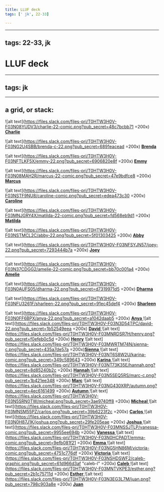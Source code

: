 ```yaml
---
title: LLUF deck
tags: [' jk', 22-33]

---
```


---
tags: 22-33, jk
---

# LLUF deck

---
tags: jk
---





----
## a grid, or stack:

![alt text](https://files.slack.com/files-pri/T0HTW3H0V-F03N08YUDV3/charlie-22-comic.png?pub_secret=48c7bcbb71 =200x) [**Charlie**](/GPi4PNCGRz-oDsmsr5i90g) 
 
 ![alt text](https://files.slack.com/files-pri/T0HTW3H0V-F03NG2U4SBB/brenda-c-22.png?pub_secret=6891eacead =200x) [**Brenda** ](/L6N9_xq_RW-8d7hisXqlDg)

  ![alt text](https://files.slack.com/files-pri/T0HTW3H0V-F03NFTLKF5X/emmy-22.png?pub_secret=6906820e8f =200x) [**Emmy** ](/HLVWCESBSnuLONbJ0K5NBw)
 
 ![alt text](https://files.slack.com/files-pri/T0HTW3H0V-F03N08MAH2R/marcus-22-comic.png?pub_secret=47e9bdfce8 =200x) [**Marcus**](/x0Bus_gZRlC-8akEc_BShA)

 
 ![alt text](https://files.slack.com/files-pri/T0HTW3H0V-F03NSTF9NU8/caroline-comic.png?pub_secret=edea473c30 =200x) [**Caroline**](/aLNveO9KRF-ov9Il470L8A)
 

![alt text](https://files.slack.com/files-pri/T0HTW3H0V-F03MNJGRY4X/matilda-22-comic.png?pub_secret=fd568eb9d1 =200x) [**Matilda**](/2QvNkTiJStaAmNpWLLg7_Q)

![alt text](https://files.slack.com/files-pri/T0HTW3H0V-F03NSTMCL2C/abby-22.png?pub_secret=5f01303425 =200x) [**Abby**](/0c8qbwWkQdC0jb9IqDOOng)

![alt text](https://files.slack.com/files-pri/T0HTW3H0V-F03NFSYJN57/joey-22.png?pub_secret=7293444b7a =200x) [**Joey** ](/W9W2BxuiTb2HhreCn4WpeQ)


---

![alt text](https://files.slack.com/files-pri/T0HTW3H0V-F03N37CDGG2/amelie-22-comic.png?pub_secret=bb70c001a4 =200x) [**Amelie** ](/zOyXNFItSN6z_2uDf5Iuxw)


![alt text](https://files.slack.com/files-pri/T0HTW3H0V-F03N0AUFS05/dharma-22.png?pub_secret=d7319971d5 =200x) [**Dharma**  ](/AMg3-CjHSAC_unjWA-Bv3A)

![alt text](https://files.slack.com/files-pri/T0HTW3H0V-F03NFU3261F/sharleen-22.png?pub_secret=91ec45def4 =200x) [**Sharleen** ](/f_1eEuaWRm23FRa3TY7aUA)

![alt text](https://files.slack.com/files-pri/T0HTW3H0V-F03N0FF6BPX/anya-22.png?pub_secret=a1042daab5 =200x) [**Anya** ](/BqNfO4IwQ1WZ-EH3hyfIRw)
![alt text](https://files.slack.com/files-pri/T0HTW3H0V-F03N3D54TPC/david-22.png?pub_secret=1b52549eea =200x) [**David** ](/NpA6ctxORdec0OaViTWtHw)
![alt text](https://files.slack.com/files-pri/T0HTW3H0V-F03MNRDSR7H/henry.png?pub_secret=f0efeb0c5d =200x) [**Henry**](/AYf-xXdaT4aIQGxU3I9PAA)
![alt text](https://files.slack.com/files-pri/T0HTW3H0V-F03MWRTM74N/sienna-c.png?pub_secret=435a7de57a =200x)[**Sienna** ](/dwLfHy7VTx-uek3q6Gl59A)
![alt text](https://files.slack.com/files-pri/T0HTW3H0V-F03NT6S8W2U/karina-comic.png?pub_secret=349c589643 =200x) [**Karina** ](/kdCj706rRYSz3HhDwyB1Vg)
![alt text](https://files.slack.com/files-pri/T0HTW3H0V-F03NT73K35E/hannah.png?pub_secret=8d85240b2c =200x) [**Hannah** ](/PIpdz-R0TRems7g_X1EDYg)
![alt text](https://files.slack.com/files-pri/T0HTW3H0V-F03N5SEQ5RS/marc-c.png?pub_secret=1b421ee348 =200x) [**Marc**](/6H9TBdW2Tt-BLJAo35JfcA)
![alt text](https://files.slack.com/files-pri/T0HTW3H0V-F03NG430XRP/autumn.png?pub_secret=4ec6161499 =200x) [**Autumn** ](/Q3O-OcCeQP2Mhew2pCRjEg)
 ![alt text](https://files.slack.com/files-pri/T0HTW3H0V-F03N5SRN0TW/micheal.png?pub_secret=3ae9740ff8 =200x) [**Micheal** ](/xxHe63vNQEm5iVAw2nzhcw)
![alt text](https://files.slack.com/files-pri/T0HTW3H0V-F03MNSM55PZ/carlos.png?pub_secret=39b6223f2c =200x) [**Carlos** ](/u6t8Lm6-RQGP_IYIkY5zpw)
![alt text](https://files.slack.com/files-pri/T0HTW3H0V-F03N0H87J1K/joshua.png?pub_secret=29fe205eae =200x) [**Joshua** ](/EDblKM8cSW6V1q1pBkWDtA)
![alt text](https://files.slack.com/files-pri/T0HTW3H0V-F03MNSSJTLP/vanessa-comic.png?pub_secret=9955ee694b =200x) [**Vanessa** ](/DNANhxlZSyi3wUGiKqVNAw)
![alt text](https://files.slack.com/files-pri/T0HTW3H0V-F03N0HCPADT/emma-comic.png?pub_secret=9efb081f21 =200x) [**Emma** ](/-e4buzkPScGq31KiqEAEGA)
![alt text](https://files.slack.com/files-pri/T0HTW3H0V-F03NG5HN86M/victoria-comic.png?pub_secret=4751c776df =200x) [**Victoria** ](/Chpwh9XjTeSktaAoQbrrwQ)
![alt text](https://files.slack.com/files-pri/T0HTW3H0V-F03NSHDSWF2/caleb-graphic.png?pub_secret=61d966d3af "caleb-l" =200x) [**Caleb** ](/XrGJx-9YQiubHm57IY-bjQ)
![alt text](https://files.slack.com/files-pri/T0HTW3H0V-F03MNTVKPE3/esther.png?pub_secret=2b1c75711d =200x) [**Esther** ](/TX1cYWcfQZuOVZImBi-LsA)
![alt text](https://files.slack.com/files-pri/T0HTW3H0V-F03N3EG3L7M/juan.png?pub_secret=798c903a8e =200x) [**Juan**](/wmTmOPexToKjGzdFzOGnxg)